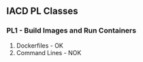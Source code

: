 ## IACD PL Classes

### PL1 - Build Images and Run Containers

1. Dockerfiles - OK
2. Command Lines - NOK
